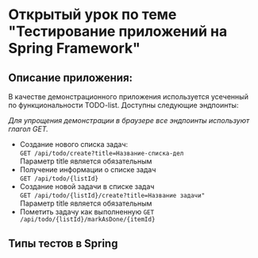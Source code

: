 # Открытый урок по теме "Тестирование приложений на Spring Framework"

## Описание приложения:
В качестве демонстрационного приложения используется усеченный по функциональности TODO-list.
Доступны следующие эндпоинты:

*Для упрощения демонстрации в браузере все эндпоинты используют глагол GET.*

- Создание нового списка задач:  
  `GET /api/todo/create?title=Название-списка-дел`   
  Параметр title является обязательным  
- Получение информации о списке задач  
   `GET /api/todo/{listId}`
- Создание новой задачи в списке задач  
  `GET /api/todo/{listId}/create?title=Название задачи"`  
   Параметр title является обязательным
- Пометить задачу как выполненную
  `GET /api/todo/{listId}/markAsDone/{itemId}`
 
## Типы тестов в Spring

